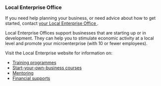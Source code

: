 ###  Local Enterprise Office

If you need help planning your business, or need advice about how to get
started, contact [ your Local Enterprise Office
](https://www.localenterprise.ie/Find-Your-Local-Enterprise-Office/) .

Local Enterprise Offices support businesses that are starting up or in
development. They can help you to stimulate economic activity at a local level
and promote your microenterprise (with 10 or fewer employees).

Visit the Local Enterprise website for information on:

  * [ Training programmes ](https://www.localenterprise.ie/Discover-Business-Supports/Training-Programmes/)
  * [ Start-your-own-business courses ](https://www.localenterprise.ie/Discover-Business-Supports/Training-Programmes/Start-Your-Own-Business-Programme/)
  * [ Mentoring ](https://www.localenterprise.ie/Discover-Business-Supports/Mentoring/)
  * [ Financial supports ](https://www.localenterprise.ie/Discover-Business-Supports/Financial-Supports/)
